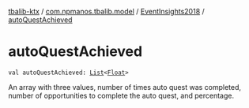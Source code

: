 [tbalib-ktx](../../index.md) / [com.npmanos.tbalib.model](../index.md) / [EventInsights2018](index.md) / [autoQuestAchieved](./auto-quest-achieved.md)

# autoQuestAchieved

`val autoQuestAchieved: `[`List`](https://kotlinlang.org/api/latest/jvm/stdlib/kotlin.collections/-list/index.html)`<`[`Float`](https://kotlinlang.org/api/latest/jvm/stdlib/kotlin/-float/index.html)`>`

An array with three values, number of times auto quest was completed, number of opportunities to complete the auto quest, and percentage.

